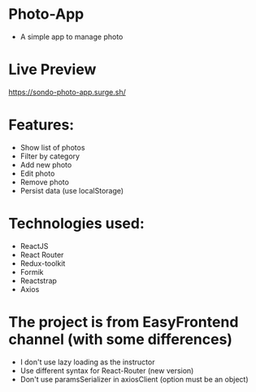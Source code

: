 # Photo-App

- A simple app to manage photo

# Live Preview

https://sondo-photo-app.surge.sh/

# Features:

- Show list of photos
- Filter by category
- Add new photo
- Edit photo
- Remove photo
- Persist data (use localStorage)

# Technologies used:

- ReactJS
- React Router
- Redux-toolkit
- Formik
- Reactstrap
- Axios

# The project is from EasyFrontend channel (with some differences)

- I don't use lazy loading as the instructor
- Use different syntax for React-Router (new version)
- Don't use paramsSerializer in axiosClient (option must be an object)
